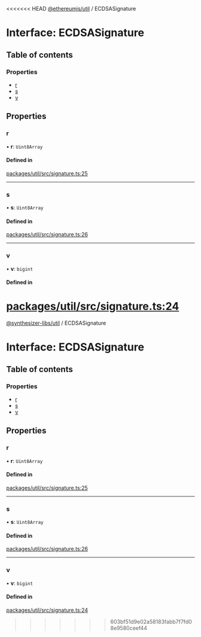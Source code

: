 <<<<<<< HEAD
[@ethereumjs/util](../README.md) / ECDSASignature

# Interface: ECDSASignature

## Table of contents

### Properties

- [r](ECDSASignature.md#r)
- [s](ECDSASignature.md#s)
- [v](ECDSASignature.md#v)

## Properties

### r

• **r**: `Uint8Array`

#### Defined in

[packages/util/src/signature.ts:25](https://github.com/ethereumjs/ethereumjs-monorepo/blob/master/packages/util/src/signature.ts#L25)

___

### s

• **s**: `Uint8Array`

#### Defined in

[packages/util/src/signature.ts:26](https://github.com/ethereumjs/ethereumjs-monorepo/blob/master/packages/util/src/signature.ts#L26)

___

### v

• **v**: `bigint`

#### Defined in

[packages/util/src/signature.ts:24](https://github.com/ethereumjs/ethereumjs-monorepo/blob/master/packages/util/src/signature.ts#L24)
=======
[@synthesizer-libs/util](../README.md) / ECDSASignature

# Interface: ECDSASignature

## Table of contents

### Properties

- [r](ECDSASignature.md#r)
- [s](ECDSASignature.md#s)
- [v](ECDSASignature.md#v)

## Properties

### r

• **r**: `Uint8Array`

#### Defined in

[packages/util/src/signature.ts:25](https://github.com/ethereumjs/ethereumjs-monorepo/blob/master/packages/util/src/signature.ts#L25)

___

### s

• **s**: `Uint8Array`

#### Defined in

[packages/util/src/signature.ts:26](https://github.com/ethereumjs/ethereumjs-monorepo/blob/master/packages/util/src/signature.ts#L26)

___

### v

• **v**: `bigint`

#### Defined in

[packages/util/src/signature.ts:24](https://github.com/ethereumjs/ethereumjs-monorepo/blob/master/packages/util/src/signature.ts#L24)
>>>>>>> 603bf51d9e02a58183fabb7f7fd08e9580ceef44
